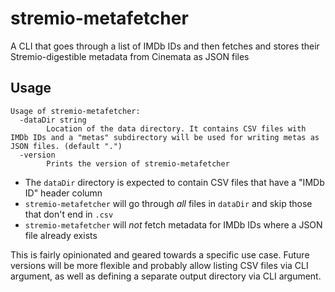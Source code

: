 # stremio-metafetcher

A CLI that goes through a list of IMDb IDs and then fetches and stores their Stremio-digestible metadata from Cinemata as JSON files

## Usage

```text
Usage of stremio-metafetcher:
  -dataDir string
        Location of the data directory. It contains CSV files with IMDb IDs and a "metas" subdirectory will be used for writing metas as JSON files. (default ".")
  -version
        Prints the version of stremio-metafetcher
```

- The `dataDir` directory is expected to contain CSV files that have a "IMDb ID" header column
- `stremio-metafetcher` will go through *all* files in `dataDir` and skip those that don't end in `.csv`
- `stremio-metafetcher` will *not* fetch metadata for IMDb IDs where a JSON file already exists

This is fairly opinionated and geared towards a specific use case. Future versions will be more flexible and probably allow listing CSV files via CLI argument, as well as defining a separate output directory via CLI argument.
